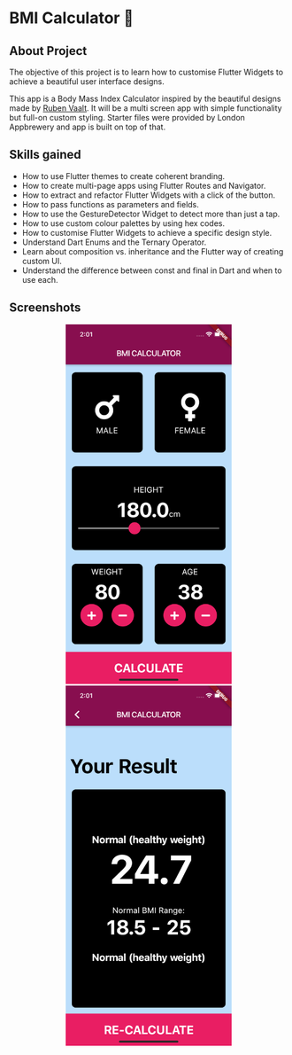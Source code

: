 # BMI Calculator 💪

## About Project

The objective of this project is to learn how to customise Flutter Widgets to achieve a beautiful user interface designs. 

This app is a Body Mass Index Calculator inspired by the beautiful designs made by [Ruben Vaalt](https://dribbble.com/shots/4585382-Simple-BMI-Calculator). It will be a multi screen app with simple functionality but full-on custom styling. Starter files were provided by London Appbrewery and app is built on top of that.

## Skills gained

- How to use Flutter themes to create coherent branding. 
- How to create multi-page apps using Flutter Routes and Navigator.
- How to extract and refactor Flutter Widgets with a click of the button. 
- How to pass functions as parameters and fields.
- How to use the GestureDetector Widget to detect more than just a tap.
- How to use custom colour palettes by using hex codes.
- How to customise Flutter Widgets to achieve a specific design style.
- Understand Dart Enums and the Ternary Operator.
- Learn about composition vs. inheritance and the Flutter way of creating custom UI.
- Understand the difference between const and final in Dart and when to use each.

## Screenshots
<div align="center">
    <img src="/screenshots/screen1.png" width="300px"</img> 
        <img src="/screenshots/screen2.png" width="300px"</img> 

</div>

